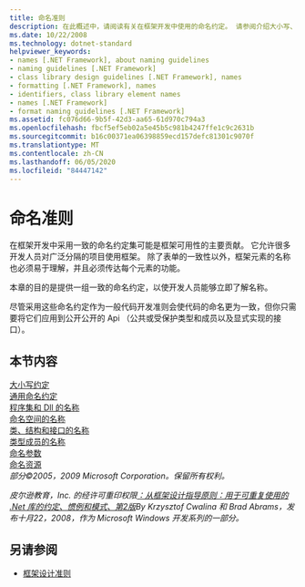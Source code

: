 ```yaml
---
title: 命名准则
description: 在此概述中，请阅读有关在框架开发中使用的命名约定。 请参阅介绍大小写、常规命名和其他准则的文章。
ms.date: 10/22/2008
ms.technology: dotnet-standard
helpviewer_keywords:
- names [.NET Framework], about naming guidelines
- naming guidelines [.NET Framework]
- class library design guidelines [.NET Framework], names
- formatting [.NET Framework], names
- identifiers, class library element names
- names [.NET Framework]
- format naming guidelines [.NET Framework]
ms.assetid: fc076d66-9b5f-42d3-aa65-61d970c794a3
ms.openlocfilehash: fbcf5ef5eb02a5e45b5c981b4247ffe1c9c2631b
ms.sourcegitcommit: b16c00371ea06398859ecd157defc81301c9070f
ms.translationtype: MT
ms.contentlocale: zh-CN
ms.lasthandoff: 06/05/2020
ms.locfileid: "84447142"
---
```

# <a name="naming-guidelines"></a>命名准则
在框架开发中采用一致的命名约定集可能是框架可用性的主要贡献。 它允许很多开发人员对广泛分隔的项目使用框架。 除了表单的一致性以外，框架元素的名称也必须易于理解，并且必须传达每个元素的功能。  
  
 本章的目的是提供一组一致的命名约定，以使开发人员能够立即了解名称。  
  
 尽管采用这些命名约定作为一般代码开发准则会使代码的命名更为一致，但你只需要将它们应用到公开公开的 Api （公共或受保护类型和成员以及显式实现的接口）。  
  
## <a name="in-this-section"></a>本节内容  
 [大小写约定](capitalization-conventions.md)  
 [通用命名约定](general-naming-conventions.md)  
 [程序集和 Dll 的名称](names-of-assemblies-and-dlls.md)  
 [命名空间的名称](names-of-namespaces.md)  
 [类、结构和接口的名称](names-of-classes-structs-and-interfaces.md)  
 [类型成员的名称](names-of-type-members.md)  
 [命名参数](naming-parameters.md)  
 [命名资源](naming-resources.md)  
 *部分©2005，2009 Microsoft Corporation。保留所有权利。*  
  
 *皮尔逊教育，Inc. 的经许可重印权限[：从框架设计指导原则：用于可重复使用的 .Net 库的约定、惯例和模式、第2版](https://www.informit.com/store/framework-design-guidelines-conventions-idioms-and-9780321545619)By Krzysztof Cwalina 和 Brad Abrams，发布十月22，2008，作为 Microsoft Windows 开发系列的一部分。*  
  
## <a name="see-also"></a>另请参阅

- [框架设计准则](index.md)
